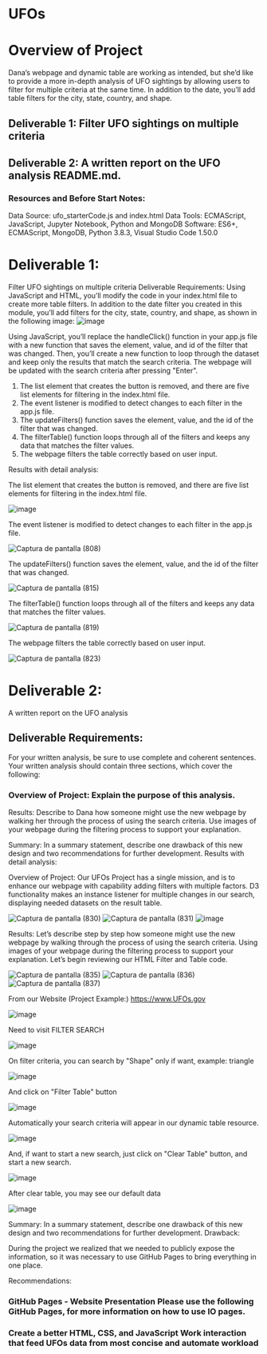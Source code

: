 # UFOs

# Overview of Project

Dana’s webpage and dynamic table are working as intended, but she’d like to provide a more in-depth analysis of UFO sightings by allowing users to filter for multiple criteria at the same time. In addition to the date, you’ll add table filters for the city, state, country, and shape.

## Deliverable 1: Filter UFO sightings on multiple criteria
## Deliverable 2: A written report on the UFO analysis README.md.

### Resources and Before Start Notes:

Data Source: ufo_starterCode.js and index.html
Data Tools: ECMAScript, JavaScript, Jupyter Notebook, Python and MongoDB
Software: ES6+, ECMAScript, MongoDB, Python 3.8.3, Visual Studio Code 1.50.0

# Deliverable 1:

Filter UFO sightings on multiple criteria
Deliverable Requirements:
Using JavaScript and HTML, you’ll modify the code in your index.html file to create more table filters. In addition to the date filter you created in this module, you’ll add filters for the city, state, country, and shape, as shown in the following image:
![image](https://user-images.githubusercontent.com/86340630/136723123-eaed974a-ccf1-47c4-94eb-7160cbdd60ee.png)

Using JavaScript, you’ll replace the handleClick() function in your app.js file with a new function that saves the element, value, and id of the filter that was changed. Then, you’ll create a new function to loop through the dataset and keep only the results that match the search criteria. The webpage will be updated with the search criteria after pressing "Enter".

1. The list element that creates the button is removed, and there are five list elements for filtering in the index.html file.
2. The event listener is modified to detect changes to each filter in the app.js file.
3. The updateFilters() function saves the element, value, and the id of the filter that was changed.
4. The filterTable() function loops through all of the filters and keeps any data that matches the filter values.
5. The webpage filters the table correctly based on user input.

Results with detail analysis:

The list element that creates the button is removed, and there are five list elements for filtering in the index.html file.

![image](https://user-images.githubusercontent.com/86340630/136726471-faa2c16b-0b26-48a4-8030-b3d5d2f9f6f8.png)

The event listener is modified to detect changes to each filter in the app.js file.

![Captura de pantalla (808)](https://user-images.githubusercontent.com/86340630/136727137-0410b789-d0d4-4219-a3a4-7692446923a6.png)

The updateFilters() function saves the element, value, and the id of the filter that was changed.

![Captura de pantalla (815)](https://user-images.githubusercontent.com/86340630/136727873-af4ce99d-060e-47f1-ad97-8f1ae8af66a0.png)

The filterTable() function loops through all of the filters and keeps any data that matches the filter values.

![Captura de pantalla (819)](https://user-images.githubusercontent.com/86340630/136728177-83bae33d-5015-4b5b-a696-6d3493fa5342.png)

The webpage filters the table correctly based on user input.

![Captura de pantalla (823)](https://user-images.githubusercontent.com/86340630/136728466-7b6b5100-86df-466a-85d0-7f7bc4a6671b.png)

# Deliverable 2:

A written report on the UFO analysis
## Deliverable Requirements:
For your written analysis, be sure to use complete and coherent sentences. Your written analysis should contain three sections, which cover the following:

### Overview of Project: Explain the purpose of this analysis.

Results: Describe to Dana how someone might use the new webpage by walking her through the process of using the search criteria. Use images of your webpage during the filtering process to support your explanation.

Summary: In a summary statement, describe one drawback of this new design and two recommendations for further development.
Results with detail analysis:

Overview of Project: Our UFOs Project has a single mission, and is to enhance our webpage with capability adding filters with multiple factors. D3 functionality makes an instance listener for multiple changes in our search, displaying needed datasets on the result table.

![Captura de pantalla (830)](https://user-images.githubusercontent.com/86340630/136823245-6dc283dd-61f7-4176-86ab-4301a6e60820.png)
![Captura de pantalla (831)](https://user-images.githubusercontent.com/86340630/136825187-f197c013-c12f-49cf-b6b8-ea4c97066072.png)
![image](https://user-images.githubusercontent.com/86340630/136825223-9998feb9-ac85-41e7-b942-240d5eea5871.png)

Results: Let’s describe step by step how someone might use the new webpage by walking through the process of using the search criteria. Using images of your webpage during the filtering process to support your explanation.
Let’s begin reviewing our HTML Filter and Table code.

![Captura de pantalla (835)](https://user-images.githubusercontent.com/86340630/136825573-b8dffcbe-b61c-4267-90ae-fcef081952a6.png)
![Captura de pantalla (836)](https://user-images.githubusercontent.com/86340630/136825692-824ce3e8-37c5-43dd-ab53-c7e44057331d.png)
![Captura de pantalla (837)](https://user-images.githubusercontent.com/86340630/136825795-bc657b95-d2e8-43d5-8da5-80b06bbe2f6e.png)

From our Website (Project Example:) https://www.UFOs.gov

![image](https://user-images.githubusercontent.com/86340630/136825867-b2933fe4-d739-47d6-b8e1-d3e6d305eeb5.png)

Need to visit FILTER SEARCH

![image](https://user-images.githubusercontent.com/86340630/136826027-617dd089-eccd-4993-a0c7-bc42eba2e65a.png)

On filter criteria, you can search by "Shape" only if want, example: triangle

![image](https://user-images.githubusercontent.com/86340630/136826141-518ae559-4459-4551-be1d-0efad4c9378b.png)

And click on "Filter Table" button

![image](https://user-images.githubusercontent.com/86340630/136826207-1b04d69c-b170-4c7e-bad5-5efc3ccd5e93.png)

Automatically your search criteria will appear in our dynamic table resource.

![image](https://user-images.githubusercontent.com/86340630/136826260-78e49bbb-737d-47a2-afc9-584559e62ceb.png)

And, if want to start a new search, just click on "Clear Table" button, and start a new search.

![image](https://user-images.githubusercontent.com/86340630/136826319-f0aafd64-5b64-4f55-a481-7b0998a3e57f.png)

After clear table, you may see our default data

![image](https://user-images.githubusercontent.com/86340630/136826409-d8e08f14-67cf-4d6a-a012-737ed315ec5c.png)

Summary: In a summary statement, describe one drawback of this new design and two recommendations for further development.
Drawback:

During the project we realized that we needed to publicly expose the information, so it was necessary to use GitHub Pages to bring everything in one place.

Recommendations:

### GitHub Pages - Website Presentation Please use the following GitHub Pages, for more information on how to use IO pages.

### Create a better HTML, CSS, and JavaScript Work interaction that feed UFOs data from most concise and automate workload


















